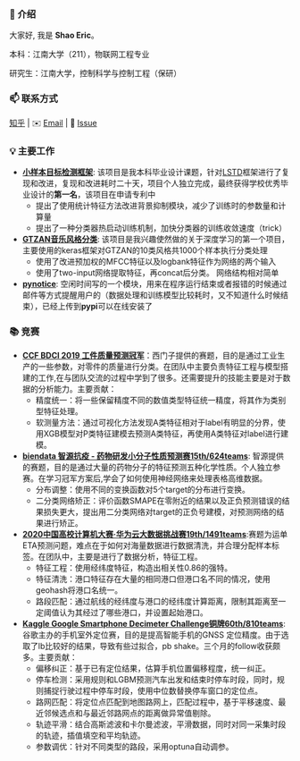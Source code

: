 ### 👋 介绍

大家好, 我是 **Shao Eric**。

本科：江南大学（211），物联网工程专业

研究生：江南大学，控制科学与控制工程（保研）

### 📫 联系方式

[知乎](https://www.zhihu.com/people/shaoeric) |  ✉️ [Email](mailto:shaoeric@foxmail.com) | 💬 [Issue](https://github.com/shaoeric/shaoeric/issues) 

### 💡 主要工作

- [**小样本目标检测框架**](https://github.com/shaoeric/modified_LSTD_pytorch): 该项目是我本科毕业设计课题，针对[LSTD](https://ojs.aaai.org/index.php/AAAI/article/view/11716)框架进行了复现和改进，复现和改进耗时二十天，项目个人独立完成，最终获得学校优秀毕业设计的**第一名**，该项目在申请专利中
  - 提出了使用统计特征方法改进背景抑制模块，减少了训练时的参数量和计算量
  - 提出了一种分类器热启动训练机制，加快分类器的训练收敛速度（trick）
- [**GTZAN音乐风格分类**](https://github.com/shaoeric/musical_genres_classification): 该项目是我兴趣使然做的关于深度学习的第一个项目，主要使用的keras框架对GTZAN的10类风格共1000个样本执行分类处理
  - 使用了改进预加权的MFCC特征以及logbank特征作为网络的两个输入
  - 使用了two-input网络提取特征，再concat后分类。 网络结构相对简单
- [**pynotice**](https://github.com/shaoeric/pynotice): 空闲时间写的一个模块，用来在程序运行结束或者报错的时候通过邮件等方式提醒用户的（数据处理和训练模型比较耗时，又不知道什么时候结束），已经上传到**pypi**可以在线安装了

### 📚 竞赛

- [**CCF BDCI 2019 工件质量预测冠军**](https://discussion.datafountain.cn/questions/2234/answers/23331)：西门子提供的赛题，目的是通过工业生产的一些参数，对零件的质量进行分类。在团队中主要负责特征工程与模型搭建的工作,在与团队交流的过程中学到了很多。还需要提升的技能主要是对于数据的分析能力。主要贡献：
  - 精度统一：将一些保留精度不同的数值类型特征统一精度，将其作为类别型特征处理。
  - 软测量方法：通过可视化方法发现A类特征相对于label有明显的分界，使用XGB模型对P类特征建模去预测A类特征，再使用A类特征对label进行建模。
- [**biendata 智源抗疫 - 药物研发小分子性质预测赛15th/624teams**](https://www.biendata.xyz/competition/molecule/final-leaderboard/): 智源提供的赛题，目的是通过大量的药物分子的特征预测五种化学性质。个人独立参赛。在学习冠军方案后,学会了如何使用神经网络来处理表格高维数据。
  - 分布调整：使用不同的变换函数对5个target的分布进行变换。
  - 二分类网络矫正：评价函数SMAPE在零附近的结果以及正负预测错误的结果损失更大，提出用二分类网络对target的正负号建模，对预测网络的结果进行矫正。
- [**2020中国高校计算机大赛·华为云大数据挑战赛19th/1491teams**](https://competition.huaweicloud.com/information/1000037843/bdc2020?track=107):赛题为运单ETA预测问题，难点在于如何对海量数据进行数据清洗，并合理分配样本标签。在团队中，主要是进行了数据分析，特征工程。
  - 特征工程：使用经纬度特征，构造出相关性0.86的强特。
  - 特征清洗：港口特征存在大量的相同港口但港口名不同的情况，使用geohash将港口名统一。
  - 路段匹配：通过航线的经纬度与港口的经纬度计算距离，限制其距离至一定阈值认为其经过了哪些港口，并设置起始港口。
- [**Kaggle Google Smartphone Decimeter Challenge铜牌60th/810teams**](https://www.kaggle.com/c/google-smartphone-decimeter-challenge/overview): 谷歌主办的手机室外定位赛，目的是提高智能手机的GNSS 定位精度。由于选取了lb比较好的结果，导致有些过拟合，pb shake。三个月的follow收获颇多。主要贡献：
  - 偏移纠正：基于已有定位结果，估算手机位置偏移程度，统一纠正。
  - 停车检测：采用规则和LGBM预测汽车出发和结束时停车时段，同时，规则捕捉行驶过程中停车时段，使用中位数替换停车窗口的定位点。
  - 路网匹配：将定位点匹配到地图路网上，匹配过程中，基于平移速度、最近邻候选点和与最近邻路网点的距离做异常值剔除。
  - 轨迹平滑：结合高斯滤波和卡尔曼滤波，平滑数据，同时对同一采集时段的轨迹，插值填空和平均轨迹。
  - 参数调优：针对不同类型的路段，采用optuna自动调参。 
